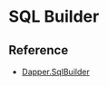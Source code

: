 # SQL Builder 

## Reference

* [Dapper.SqlBuilder](https://samsaffron.com/archive/2011/09/05/Digging+ourselves+out+of+the+mess+Linq-2-SQL+created)
